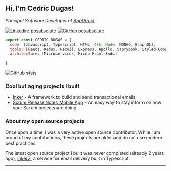 <h2> Hi, I'm Cedric Dugas! </h2>
<p><em>Principal Software Developer at <a href="http://www.appdirect.com">AppDirect</a>.</em></p>


[![Linkedin: posabsolute](https://img.shields.io/badge/-posabsolute-blue?style=flat-square&logo=Linkedin&logoColor=white&link=https://www.linkedin.com/in/posabsolute/)](https://www.linkedin.com/in/posabsolute/)
[![GitHub posabsolute](https://img.shields.io/github/followers/posabsolute?label=follow&style=social)](https://github.com/posabsolute)

```javascript
export const CEDRIC_DUGAS = {
  code: [Javascript, Typescript, HTML, CSS, Node, MONGO, GraphQL],
  tools: [React, Redux, Recoil, Express, Apollo, Storybook, Styled-Components, Jest, Testing Library, Module Federation],
  architecture: [Microservices, Micro Front-Ends]

}
```   
![GitHub stats](https://github-readme-stats.vercel.app/api?username=posabsolute&show_icons=true&theme=radical&include_all_commits=true)

### Cool but aging projects I built

- [Inker](http://inker.position-absolute.com/) - A framework to build and send transactional emails
- [Scrum Release Notes Mobile App](http://releasenotes.position-absolute.com/) - An easy way to stay inform on how your Scrum projects are doing.

### About my open source projects
  
Once upon a time, I was a very active open source contributor. While I am proud of my contributions, these projects are older and do not use modern best practices. 

The latest open source project I built was never completed (already 2 years ago), [Inker2](https://github.com/posabsolute/inker2), a service for email delivery built in Typescript.

---
